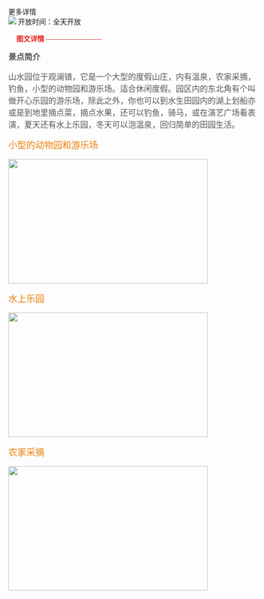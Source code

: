 <font face="微软雅黑">更多详情<br>
<img src="/assets/sj.png" > 开放时间：全天开放



  <font color="#e51d1d"  ><img src="/assets/图片详情.png" width=16px height=16px face="微软雅黑粗体">**图文详情**</font>
  <font color="#c01111">————————


<font color="#565654" size="3">**景点简介**


<font face="微软雅黑">山水园位于观澜镇，它是一个大型的度假山庄，内有温泉，农家采摘，钓鱼，小型的动物园和游乐场。适合休闲度假。园区内的东北角有个叫做开心乐园的游乐场，除此之外，你也可以到水生田园内的湖上划船亦或是到地里摘点菜，摘点水果，还可以钓鱼，骑马，或在演艺广场看表演，夏天还有水上乐园，冬天可以泡温泉，回归简单的田园生活。




<font color="#eb7f0c" size='4'>小型的动物园和游乐场</font><br>

<img src="/assets/xiaoxingdedongwuyuan%20he%20youlechang_zqosw1x8j.jpg" width=400px height=250px><br>

<font color="#eb7f0c" size='4'>水上乐园</font><br>

<img src="/assets/shuishangleyuan.jpg" width=400px height=250px><br>



<font color="#eb7f0c" size='4'>农家采摘</font>


<img src="/assets/nongjiacaizhai.jpg" width=400px height=250px>
